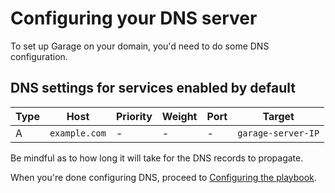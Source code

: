 # Configuring your DNS server

To set up Garage on your domain, you'd need to do some DNS configuration.

## DNS settings for services enabled by default

| Type  | Host          | Priority | Weight | Port | Target             |
|-------|---------------|----------|--------|------|--------------------|
| A     | `example.com` | -        | -      | -    | `garage-server-IP` |

Be mindful as to how long it will take for the DNS records to propagate.

When you're done configuring DNS, proceed to [Configuring the playbook](configuring-playbook.md).
